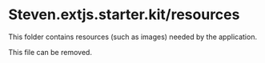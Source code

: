 # Steven.extjs.starter.kit/resources

This folder contains resources (such as images) needed by the application. 

This file can be removed.
